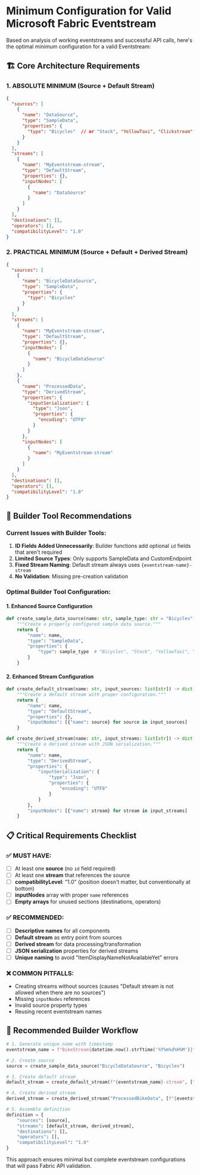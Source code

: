 # Minimum Configuration for Valid Microsoft Fabric Eventstream

Based on analysis of working eventstreams and successful API calls, here's the optimal minimum configuration for a valid Eventstream:

## 🏗️ Core Architecture Requirements

### **1. ABSOLUTE MINIMUM (Source + Default Stream)**
```json
{
  "sources": [
    {
      "name": "DataSource", 
      "type": "SampleData",
      "properties": {
        "type": "Bicycles"  // or "Stock", "YellowTaxi", "Clickstream"
      }
    }
  ],
  "streams": [
    {
      "name": "MyEventstream-stream",
      "type": "DefaultStream", 
      "properties": {},
      "inputNodes": [
        {
          "name": "DataSource"
        }
      ]
    }
  ],
  "destinations": [],
  "operators": [],
  "compatibilityLevel": "1.0"
}
```

### **2. PRACTICAL MINIMUM (Source + Default + Derived Stream)**
```json
{
  "sources": [
    {
      "name": "BicycleDataSource",
      "type": "SampleData",
      "properties": {
        "type": "Bicycles"
      }
    }
  ],
  "streams": [
    {
      "name": "MyEventstream-stream",
      "type": "DefaultStream",
      "properties": {},
      "inputNodes": [
        {
          "name": "BicycleDataSource"
        }
      ]
    },
    {
      "name": "ProcessedData", 
      "type": "DerivedStream",
      "properties": {
        "inputSerialization": {
          "type": "Json",
          "properties": {
            "encoding": "UTF8"
          }
        }
      },
      "inputNodes": [
        {
          "name": "MyEventstream-stream"
        }
      ]
    }
  ],
  "destinations": [],
  "operators": [],
  "compatibilityLevel": "1.0"
}
```

## 🔧 Builder Tool Recommendations

### **Current Issues with Builder Tools:**
1. **ID Fields Added Unnecessarily**: Builder functions add optional `id` fields that aren't required
2. **Limited Source Types**: Only supports SampleData and CustomEndpoint
3. **Fixed Stream Naming**: Default stream always uses `{eventstream-name}-stream`
4. **No Validation**: Missing pre-creation validation

### **Optimal Builder Tool Configuration:**

#### **1. Enhanced Source Configuration**
```python
def create_sample_data_source(name: str, sample_type: str = "Bicycles") -> dict:
    """Create a properly configured sample data source."""
    return {
        "name": name,
        "type": "SampleData", 
        "properties": {
            "type": sample_type  # "Bicycles", "Stock", "YellowTaxi", "Clickstream"
        }
    }
```

#### **2. Enhanced Stream Configuration**
```python
def create_default_stream(name: str, input_sources: list[str]) -> dict:
    """Create a default stream with proper configuration."""
    return {
        "name": name,
        "type": "DefaultStream",
        "properties": {},
        "inputNodes": [{"name": source} for source in input_sources]
    }

def create_derived_stream(name: str, input_streams: list[str]) -> dict:
    """Create a derived stream with JSON serialization."""
    return {
        "name": name,
        "type": "DerivedStream", 
        "properties": {
            "inputSerialization": {
                "type": "Json",
                "properties": {
                    "encoding": "UTF8"
                }
            }
        },
        "inputNodes": [{"name": stream} for stream in input_streams]
    }
```

## 📋 Critical Requirements Checklist

### **✅ MUST HAVE:**
- [ ] At least one **source** (no `id` field required)
- [ ] At least one **stream** that references the source
- [ ] **compatibilityLevel**: "1.0" (position doesn't matter, but conventionally at bottom)
- [ ] **inputNodes** array with proper `name` references
- [ ] **Empty arrays** for unused sections (destinations, operators)

### **✅ RECOMMENDED:**
- [ ] **Descriptive names** for all components
- [ ] **Default stream** as entry point from sources
- [ ] **Derived stream** for data processing/transformation
- [ ] **JSON serialization** properties for derived streams
- [ ] **Unique naming** to avoid "ItemDisplayNameNotAvailableYet" errors

### **❌ COMMON PITFALLS:**
- Creating streams without sources (causes "Default stream is not allowed when there are no sources")
- Missing `inputNodes` references
- Invalid source property types
- Reusing recent eventstream names

## 🚀 Recommended Builder Workflow

```python
# 1. Generate unique name with timestamp
eventstream_name = f"BikeStream{datetime.now().strftime('%Y%m%d%H%M')}"

# 2. Create source
source = create_sample_data_source("BicycleDataSource", "Bicycles")

# 3. Create default stream 
default_stream = create_default_stream(f"{eventstream_name}-stream", ["BicycleDataSource"])

# 4. Create derived stream
derived_stream = create_derived_stream("ProcessedBikeData", [f"{eventstream_name}-stream"])

# 5. Assemble definition
definition = {
    "sources": [source],
    "streams": [default_stream, derived_stream], 
    "destinations": [],
    "operators": [],
    "compatibilityLevel": "1.0"
}
```

This approach ensures minimal but complete eventstream configurations that will pass Fabric API validation.
